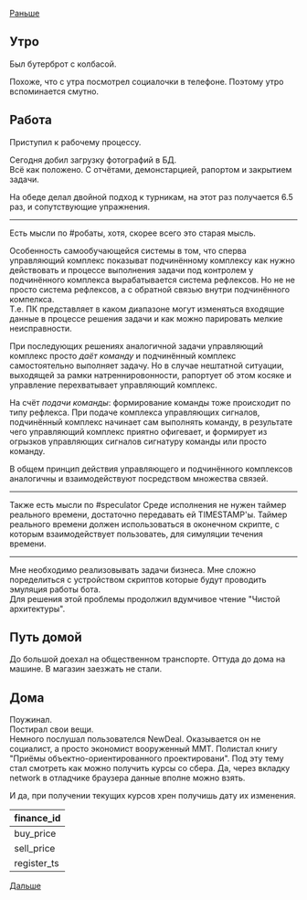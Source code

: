 [Раньше](2020.07.21.md)  
## Утро
Был бутерброт с колбасой.  

Похоже, что с утра посмотрел социалочки в телефоне. Поэтому утро вспоминается смутно.
## Работа
Приступил к рабочему процессу.

Сегодня добил загрузку фотографий в БД.  
Всё как положено. С отчётами, демонстарцией, рапортом и закрытием задачи.

На обеде делал двойной подход к турникам, на этот раз получается 6.5 раз, и сопутствующие упражнения.
_________
Есть мысли по #робаты, хотя, скорее всего это старая мысль.

Особенность самообучающейся системы в том, что сперва управляющий комплекс показыват подчинённому комплексу как нужно действовать и процессе выполнения задачи под контролем у подчинённого комплекса вырабатывается система рефлексов. Но не не просто система рефлексов, а с обратной связью внутри подчинённого компелкса.  
Т.е. ПК представляет в каком диапазоне могут изменяться входящие данные в процессе решения задачи и как можно парировать мелкие неисправности.

При последующих решениях аналогичной задачи управляющий комплекс просто *даёт команду* и подчинённый комплекс самостоятельно выполняет задачу. Но в случае нештатной ситуации, выходящей за рамки натреннировонности, рапортует об этом косяке и управление перехватывает управляющий комплекс.

На счёт *подачи команды*: формирование команды тоже происходит по типу рефлекса. При подаче комплекса управляющих сигналов, подчинённый комплекс начинает сам выполнять команду, в результате чего управляющий комплекс приятно офигевает, и формирует из огрызков управляющих сигналов сигнатуру команды или просто команду.

В общем принцип действия управляющего и подчинённого комплексов аналогичны и взаимодействуют посредством множества связей.
____________
Также есть мысли по #speculator
Среде исполнения не нужен таймер реального времени, достаточно передавать ей TIMESTAMP'ы. Таймер реального времени должен использоваться в оконечном скрипте, с которым взаимодействует пользоватеь, для симуляции течения времени.
_________
Мне необходимо реализовывать задачи бизнеса. Мне сложно поределиться с устройством скриптов которые будут проводить эмуляция работы бота.  
Для решения этой проблемы продолжил вдумчивое чтение "Чистой архитектуры".
## Путь домой
До большой доехал на общественном транспорте. Оттуда до дома на машине. В магазин заезжать не стали.
## Дома
Поужинал.  
Постирал свои вещи.  
Немного послушал пользователся NewDeal. Оказывается он не социалист, а просто экономист вооруженный ММТ.
Полистал книгу "Приёмы объектно-ориентированного проектировани". Под эту тему стал смотреть как можно получить курсы со сбера. Да, через вкладку network в отладчике браузера данные вполне можно взять.

И да, при получении текущих курсов хрен получишь дату их изменения.

|finance_id|
|:------|
|buy_price|
|sell_price|
|register_ts|

[Дальше](2020.07.23.md)